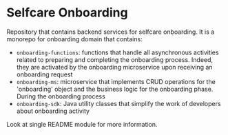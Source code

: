 # Selfcare Onboarding

Repository that contains backend services for selfcare onboarding. It is a monorepo for onboarding domain that contains:

- `onboarding-functions`: functions that handle all asynchronous activities related to preparing and completing the onboarding process. Indeed, they are activated by the onboarding microservice upon receiving an onboarding request
- `onboarding-ms`: microservice that implements CRUD operations for the 'onboarding' object and the business logic for the onboarding phase. During the onboarding process
- `onboarding-sdk`: Java utility classes that simplify the work of developers about onboarding activity

Look at single README module for more information.
